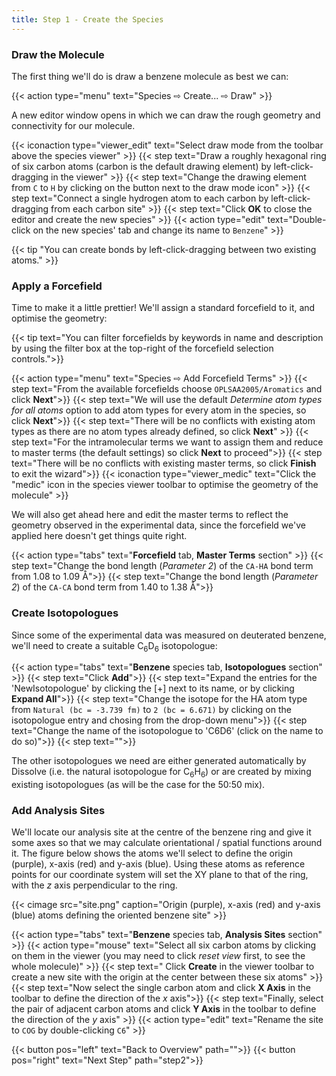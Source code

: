 ```yaml
---
title: Step 1 - Create the Species
---
```



### Draw the Molecule

The first thing we'll do is draw a benzene molecule as best we can:

{{< action type="menu" text="Species &#8680; Create... &#8680; Draw" >}}

A new editor window opens in which we can draw the rough geometry and connectivity for our molecule.

{{< iconaction type="viewer_edit" text="Select draw mode from the toolbar above the species viewer" >}}
{{< step text="Draw a roughly hexagonal ring of six carbon atoms (carbon is the default drawing element) by left-click-dragging in the viewer" >}}
{{< step text="Change the drawing element from `C` to `H` by clicking on the button next to the draw mode icon" >}}
{{< step text="Connect a single hydrogen atom to each carbon by left-click-dragging from each carbon site" >}}
{{< step text="Click **OK** to close the editor and create the new species" >}}
{{< action type="edit" text="Double-click on the new species' tab and change its name to `Benzene`" >}}

{{< tip "You can create bonds by left-click-dragging between two existing atoms." >}}

### Apply a Forcefield

Time to make it a little prettier!  We'll assign a standard forcefield to it, and optimise the geometry:

{{< tip text="You can filter forcefields by keywords in name and description by using the filter box at the top-right of the forcefield selection controls.">}}

{{< action type="menu" text="Species &#8680; Add Forcefield Terms" >}}
{{< step text="From the available forcefields choose `OPLSAA2005/Aromatics` and click **Next**">}}
{{< step text="We will use the default _Determine atom types for all atoms_ option to add atom types for every atom in the species, so click **Next**">}}
{{< step text="There will be no conflicts with existing atom types as there are no atom types already defined, so click **Next**" >}}
{{< step text="For the intramolecular terms we want to assign them and reduce to master terms (the default settings) so click **Next** to proceed">}}
{{< step text="There will be no conflicts with existing master terms, so click **Finish** to exit the wizard">}}
{{< iconaction type="viewer_medic" text="Click the \"medic\" icon in the species viewer toolbar to optimise the geometry of the molecule" >}}


We will also get ahead here and edit the master terms to reflect the geometry observed in the experimental data, since the forcefield we've applied here doesn't get things quite right.

{{< action type="tabs" text="**Forcefield** tab, **Master Terms** section" >}}
{{< step text="Change the bond length (_Parameter 2_) of the `CA-HA` bond term from 1.08 to 1.09 &#8491;">}}
{{< step text="Change the bond length (_Parameter 2_) of the `CA-CA` bond term from 1.40 to 1.38 &#8491;">}}

### Create Isotopologues

Since some of the experimental data was measured on deuterated benzene, we'll need to create a suitable C<sub>6</sub>D<sub>6</sub> isotopologue:

{{< action type="tabs" text="**Benzene** species tab, **Isotopologues** section" >}}
{{< step text="Click **Add**">}}
{{< step text="Expand the entries for the 'NewIsotopologue' by clicking the [+] next to its name, or by clicking **Expand All**">}}
{{< step text="Change the isotope for the HA atom type from `Natural (bc = -3.739 fm)` to `2 (bc = 6.671)` by clicking on the isotopologue entry and chosing from the drop-down menu">}}
{{< step text="Change the name of the isotopologue to 'C6D6' (click on the name to do so)">}}
{{< step text="">}}


The other isotopologues we need are either generated automatically by Dissolve (i.e. the natural isotopologue for C<sub>6</sub>H<sub>6</sub>) or are created by mixing existing isotopologues (as will be the case for the 50:50 mix).

### Add Analysis Sites

We'll locate our analysis site at the centre of the benzene ring and give it some axes so that we may calculate orientational / spatial functions around it. The figure below shows the atoms we'll select to define the origin (purple), x-axis (red) and y-axis (blue). Using these atoms as reference points for our coordinate system will set the XY plane to that of the ring, with the _z_ axis perpendicular to the ring.

{{< cimage src="site.png" caption="Origin (purple), x-axis (red) and y-axis (blue) atoms defining the oriented benzene site" >}}

{{< action type="tabs" text="**Benzene** species tab, **Analysis Sites** section" >}}
{{< action type="mouse" text="Select all six carbon atoms by clicking on them in the viewer (you may need to click _reset view_ first, to see the whole molecule)" >}}
{{< step text=" Click **Create** in the viewer toolbar to create a new site with the origin at the center between these six atoms" >}}
{{< step text="Now select the single carbon atom and click **X Axis** in the toolbar to define the direction of the _x_ axis">}}
{{< step text="Finally, select the pair of adjacent carbon atoms and click **Y Axis** in the toolbar to define the direction of the _y_ axis" >}}
{{< action type="edit" text="Rename the site to `COG` by double-clicking `C6`" >}}


{{< button pos="left" text="Back to Overview" path="">}}
{{< button pos="right" text="Next Step" path="step2">}}
